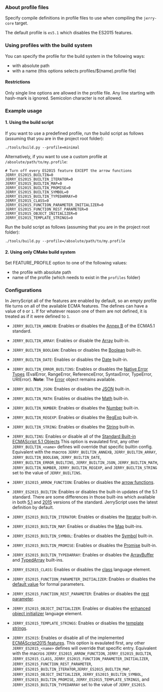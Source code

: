 ### About profile files

Specify compile definitions in profile files to use when compiling the `jerry-core` target.

The default profile is ``es5.1`` which disables the ES2015 features.

### Using profiles with the build system

You can specify the profile for the build system in the following ways:
  * with absolute path
  * with a name (this options selects profiles/$(name).profile file)

#### Restrictions
Only single line options are allowed in the profile file. Any line starting with hash-mark is ignored. Semicolon character is not allowed.


### Example usage

#### 1. Using the build script

If you want to use a predefined profile, run the build script as follows
(assuming that you are in the project root folder):

```
./tools/build.py --profile=minimal
```

Alternatively, if you want to use a custom profile at
`/absolute/path/to/my.profile`:

```
# Turn off every ES2015 feature EXCEPT the arrow functions
JERRY_ES2015_BUILTIN=0
JERRY_ES2015_BUILTIN_ITERATOR=0
JERRY_ES2015_BUILTIN_MAP=0
JERRY_ES2015_BUILTIN_PROMISE=0
JERRY_ES2015_BUILTIN_SYMBOL=0
JERRY_ES2015_BUILTIN_TYPEDARRAY=0
JERRY_ES2015_CLASS=0
JERRY_ES2015_FUNCTION_PARAMETER_INITIALIZER=0
JERRY_ES2015_FUNCTION_REST_PARAMETER=0
JERRY_ES2015_OBJECT_INITIALIZER=0
JERRY_ES2015_TEMPLATE_STRINGS=0
```

Run the build script as follows (assuming that you are in the project root
folder):

```
./tools/build.py --profile=/absolute/path/to/my.profile
```


#### 2. Using only CMake build system

Set FEATURE_PROFILE option to one of the following values:
* the profile with absolute path
* name of the profile (which needs to exist in the `profiles` folder)


### Configurations

In JerryScript all of the features are enabled by default, so an empty profile file turns on all of the available ECMA features.
The defines can have a value of `0` or `1`. If for whatever reason one of them are not defined, it is treated as if it were
defined to `1`.

* `JERRY_BUILTIN_ANNEXB`:
  Enables or disables the [Annex B](http://www.ecma-international.org/ecma-262/5.1/index.html#sec-B) of the ECMA5.1 standard.
* `JERRY_BUILTIN_ARRAY`:
  Enables or disable the [Array](http://www.ecma-international.org/ecma-262/5.1/index.html#sec-15.4) built-in.
* `JERRY_BUILTIN_BOOLEAN`:
  Enables or disables the [Boolean](http://www.ecma-international.org/ecma-262/5.1/index.html#sec-15.6) built-in.
* `JERRY_BUILTIN_DATE`:
  Enables or disables the [Date](http://www.ecma-international.org/ecma-262/5.1/index.html#sec-15.9) built-in.
* `JERRY_BUILTIN_ERROR_BUILTINS`:
  Enables or disables the [Native Error Types](http://www.ecma-international.org/ecma-262/5.1/index.html#sec-15.11.6) (EvalError, RangeError, ReferenceError, SyntaxError, TypeError, URIError).
  **Note**: The [Error](http://www.ecma-international.org/ecma-262/5.1/index.html#sec-15.11.2) object remains available.
* `JERRY_BUILTIN_JSON`:
  Enables or disables the [JSON](http://www.ecma-international.org/ecma-262/5.1/index.html#sec-15.12) built-in.
* `JERRY_BUILTIN_MATH`:
  Enables or disables the [Math](http://www.ecma-international.org/ecma-262/5.1/index.html#sec-15.8) built-in.
* `JERRY_BUILTIN_NUMBER`:
  Enables or disables the [Number](http://www.ecma-international.org/ecma-262/5.1/index.html#sec-15.7) built-in.
* `JERRY_BUILTIN_REGEXP`:
  Enables or disables the [RegExp](http://www.ecma-international.org/ecma-262/5.1/index.html#sec-15.10) built-in.
* `JERRY_BUILTIN_STRING`:
  Enables or disables the [String](http://www.ecma-international.org/ecma-262/5.1/index.html#sec-15.5) built-in.
* `JERRY_BUILTINS`:
  Enables or disable all of the [Standard Built-in ECMAScript 5.1 Objects](http://www.ecma-international.org/ecma-262/5.1/index.html#sec-15)
  This option is evaulated first, any other `JERRY_BUILTIN_<name>` defines will override that specific builtin config.
  Equivalent with the macros `JERRY_BUILTIN_ANNEXB`, `JERRY_BUILTIN_ARRAY`, `JERRY_BUILTIN_BOOLEAN`, `JERRY_BUILTIN_DATE`, `JERRY_BUILTIN_ERROR_BUILTINS`, `JERRY_BUILTIN_JSON`, `JERRY_BUILTIN_MATH`, `JERRY_BUILTIN_NUMBER`, `JERRY_BUILTIN_REGEXP`, and `JERRY_BUILTIN_STRING`
  set to the value of `JERRY_BUILTINS`.

* `JERRY_ES2015_ARROW_FUNCTION`:
  Enables or disables the [arrow functions](http://www.ecma-international.org/ecma-262/6.0/#sec-arrow-function-definitions).
* `JERRY_ES2015_BUILTIN`:
  Enables or disables the built-in updates of the 5.1 standard. There are some differences in those built-ins which available in both [5.1](http://www.ecma-international.org/ecma-262/5.1/) and [2015](http://www.ecma-international.org/ecma-262/6.0/) versions of the standard. JerryScript uses the latest definition by default.
* `JERRY_ES2015_BUILTIN_ITERATOR`:
  Enables or disables the [Iterator](https://www.ecma-international.org/ecma-262/6.0/#sec-iterator-interface) built-in.
* `JERRY_ES2015_BUILTIN_MAP`:
  Enables or disables the [Map](http://www.ecma-international.org/ecma-262/6.0/#sec-keyed-collection) built-ins.
* `JERRY_ES2015_BUILTIN_SYMBOL`:
  Enables or disables the [Symbol](https://www.ecma-international.org/ecma-262/6.0/#sec-symbol-objects) built-in.
* `JERRY_ES2015_BUILTIN_PROMISE`:
  Enables or disables the [Promise](http://www.ecma-international.org/ecma-262/6.0/#sec-promise-objects) built-in.
* `JERRY_ES2015_BUILTIN_TYPEDARRAY`:
  Enables or disables the [ArrayBuffer](http://www.ecma-international.org/ecma-262/6.0/#sec-arraybuffer-objects) and [TypedArray](http://www.ecma-international.org/ecma-262/6.0/#sec-typedarray-objects) built-ins.
* `JERRY_ES2015_CLASS`:
  Enables or disables the [class](https://www.ecma-international.org/ecma-262/6.0/#sec-class-definitions) language element.
* `JERRY_ES2015_FUNCTION_PARAMETER_INITIALIZER`:
  Enables or disables the [default value](http://www.ecma-international.org/ecma-262/6.0/#sec-function-definitions) for formal parameters.
* `JERRY_ES2015_FUNCTION_REST_PARAMETER`:
  Enables or disables the [rest parameter](http://www.ecma-international.org/ecma-262/6.0/#sec-function-definitions).
* `JERRY_ES2015_OBJECT_INITIALIZER`:
  Enables or disables the [enhanced object initializer](http://www.ecma-international.org/ecma-262/6.0/#sec-object-initializer) language element.
* `JERRY_ES2015_TEMPLATE_STRINGS`:
  Enables or disables the [template strings](http://www.ecma-international.org/ecma-262/6.0/#sec-static-semantics-templatestrings).
* `JERRY_ES2015`: Enables or disable all of the implemented [ECMAScript2015 features](http://www.ecma-international.org/ecma-262/6.0/).
  This option is evaulated first, any other `JERRY_ES2015_<name>` defines will override that specific entry.
  Equivalent with the macros `JERRY_ES2015_ARROW_FUNCTION`, `JERRY_ES2015_BUILTIN`, `JERRY_ES2015_CLASS`,
  `JERRY_ES2015_FUNCTION_PARAMETER_INITIALIZER`, `JERRY_ES2015_FUNCTION_REST_PARAMETER`,
  `JERRY_ES2015_BUILTIN_ITERATOR`,`JERRY_ES2015_BUILTIN_MAP`, `JERRY_ES2015_OBJECT_INITIALIZER`,
  `JERRY_ES2015_BUILTIN_SYMBOL`, `JERRY_ES2015_BUILTIN_PROMISE`, `JERRY_ES2015_TEMPLATE_STRINGS`, and `JERRY_ES2015_BUILTIN_TYPEDARRAY`
  set to the value of `JERRY_ES2015`.
